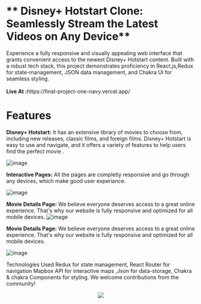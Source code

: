 <h1>** Disney+ Hotstart Clone: Seamlessly Stream the Latest Videos on Any Device**</h1> 
Experience a fully responsive and visually appealing web interface that grants convenient access to the newest Disney+ Hotstart content. Built with a robust tech stack, this project demonstrates proficiency in React.js,Redux for state-management, JSON data management, and Chakra UI for seamless styling.
<br/>
<br/>
<b>Live At :</b>https://final-project-one-navy.vercel.app/

# Features 

**Disney+ Hotstart:** It has an extensive library of movies to choose from, including new releases, classic films, and foreign films. Disney+ Hotstart is easy to use and navigate, and it offers a variety of features to help users find the perfect movie .

![image](https://res.cloudinary.com/dbbuqesjg/image/upload/v1705740880/Desney_hotstar/thumnails/laptop_fiiryz.png)

**Interactive Pages:** All the pages are completly responsive and go through any devices, which make good user experiance.

![image](https://res.cloudinary.com/dbbuqesjg/image/upload/v1705740880/Desney_hotstar/thumnails/Screenshot_30_c4btmn.png)


**Movie Details Page:** We believe everyone deserves access to a great online experience. That's why our website is fully responsive and optimized for all mobile devices.
![image](https://res.cloudinary.com/dbbuqesjg/image/upload/v1705740883/Desney_hotstar/thumnails/Screenshot_27_neoorr.png)

**Movie Details Page:** We believe everyone deserves access to a great online experience. That's why our website is fully responsive and optimized for all mobile devices.

![image](https://res.cloudinary.com/dbbuqesjg/image/upload/v1705740878/Desney_hotstar/thumnails/Screenshot_29_uvwyhz.png)

Technologies Used Redux for state management, React Router for navigation Mapbox API for interactive maps ,Json for data-storage, Chakra & chakra Components for styling. We welcome contributions from the community!

<p align="center">
  <a href="https://skillicons.dev">
    <img src="https://skillicons.dev/icons?i=react,js,redux,chakra-ui,react-slick,css,git" />
  </a>
</p>

